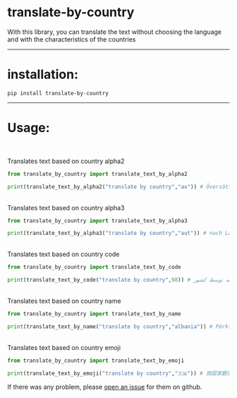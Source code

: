 # translate-by-country

With this library, you can translate the text without choosing the language and with the characteristics of the countries
<hr>

# installation:

```
pip install translate-by-country
```
<hr>

# Usage:
<br>

Translates text based on country alpha2
```python
from translate_by_country import translate_text_by_alpha2

print(translate_text_by_alpha2("translate by country","ax")) # Översätt efter land
```
<br>
Translates text based on country alpha3

```python
from translate_by_country import translate_text_by_alpha3

print(translate_text_by_alpha3("translate by country","aut")) # nach Land übersetzt
```

<br>
Translates text based on country code

```python
from translate_by_country import translate_text_by_code

print(translate_text_by_code("translate by country",98)) # ترجمه توسط کشور
```
<br>
Translates text based on country name

```python
from translate_by_country import translate_text_by_name

print(translate_text_by_name("translate by country","albania")) # Përkthejeni sipas vendit
```
<br>
Translates text based on country emoji

```python
from translate_by_country import translate_text_by_emoji

print(translate_text_by_emoji("translate by country","🇹🇼")) # 按国家翻译
```

If there was any problem, please <a href="https://github.com/Sina157/translate-by-country/issues">open an issue</a> for them on github.


